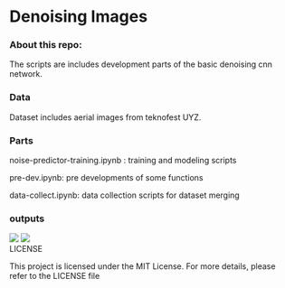 
<div>
    <h1>Denoising Images</h1>
<div>
  <h3>About this repo:</h3>
  <p>The scripts are includes development parts of the basic denoising cnn network.</p>
</div>
<div>
  <h3>Data</h3>
  <p>Dataset includes aerial images from teknofest UYZ.</p>
</div>
<div>
  <h3>Parts</h3
  <p>noise-predictor-training.ipynb : training and modeling scripts</p>
  <p>pre-dev.ipynb: pre developments of some functions</p>
  <p>data-collect.ipynb: data collection scripts for dataset merging</p>
</div>
<div>
  <h3>outputs</h3>
  <img src="https://github.com/rag0nn/noise-detection-dlmodel/blob/main/noisies.jpg" width="auto">
<img src="https://github.com/rag0nn/noise-detection-dlmodel/blob/main/origs.jpg" width="auto">
</div>


<div>
      <summary>LICENSE</summary>
      <p> This project is licensed under the MIT License. For more details, please refer to the LICENSE file </p></div>
</div>




